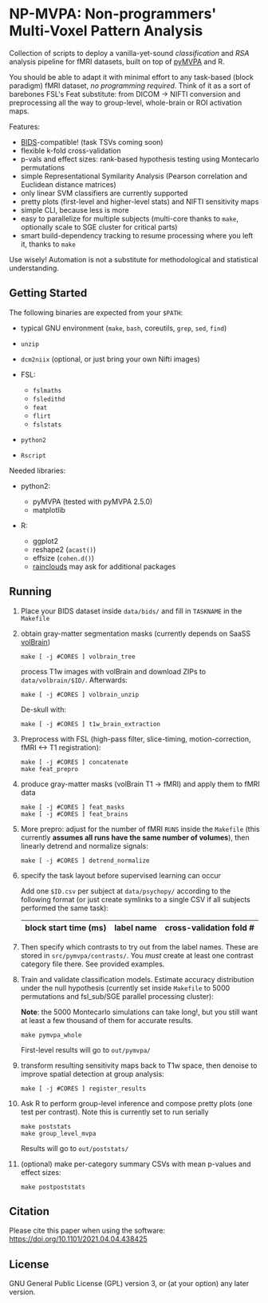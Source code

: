 # NP-MVPA: Non-programmers' Multi-Voxel Pattern Analysis

Collection of scripts to deploy a vanilla-yet-sound _classification_
and _RSA_ analysis pipeline for fMRI datasets, built on top of
[pyMVPA](http://www.pymvpa.org/) and R.

You should be able to adapt it with
minimal effort to any task-based (block paradigm) fMRI dataset, _no programming required_.
Think of it as a sort of barebones FSL's Feat substitute: from DICOM ->
NIFTI conversion and preprocessing all the way to group-level,
whole-brain or ROI activation maps.

Features:

 - [BIDS](https://bids.neuroimaging.io/)-compatible! (task TSVs coming soon)
 - flexible k-fold cross-validation
 - p-vals and effect sizes: rank-based hypothesis testing using Montecarlo permutations
 - simple Representational Symilarity Analysis (Pearson correlation and Euclidean distance matrices)
 - only linear SVM classifiers are currently supported
 - pretty plots (first-level and higher-level stats) and NIFTI sensitivity maps
 - simple CLI, because less is more
 - easy to parallelize for multiple subjects (multi-core thanks to `make`, optionally scale to SGE cluster for critical parts)
 - smart build-dependency tracking to resume processing where you left it, thanks to `make`

Use wisely! Automation is not a substitute for methodological and
statistical understanding.

## Getting Started

The following binaries are expected from your `$PATH`:

- typical GNU environment (`make`, `bash`, coreutils, `grep`, `sed`, `find`)
- `unzip`
- `dcm2niix` (optional, or just bring your own Nifti images)
- FSL:

   - `fslmaths`
   - `fsledithd`
   - `feat`
   - `flirt`
   - `fslstats`

- `python2`
- `Rscript`

Needed libraries:

- python2:

   - pyMVPA (tested with pyMVPA 2.5.0)
   - matplotlib

- R:

   - ggplot2
   - reshape2 (`acast()`)
   - effsize (`cohen.d()`)
   - [rainclouds](https://github.com/RainCloudPlots/RainCloudPlots)
     may ask for additional packages

## Running

1. Place your BIDS dataset inside `data/bids/` and fill in `TASKNAME`
   in the `Makefile`

2. obtain gray-matter segmentation masks (currently depends on SaaSS
   [volBrain](https://www.volbrain.upv.es/))

   ```
   make [ -j #CORES ] volbrain_tree
   ```

   process T1w images with volBrain and download ZIPs to
   `data/volbrain/$ID/`. Afterwards:

   ```
   make [ -j #CORES ] volbrain_unzip
   ```

   De-skull with:

   ```
   make [ -j #CORES ] t1w_brain_extraction
   ```

3. Preprocess with FSL (high-pass filter, slice-timing,
   motion-correction, fMRI <-> T1 registration):

   ```
   make [ -j #CORES ] concatenate
   make feat_prepro
   ```

4. produce gray-matter masks (volBrain T1 -> fMRI) and apply them to
   fMRI data

   ```
   make [ -j #CORES ] feat_masks
   make [ -j #CORES ] feat_brains
   ```

5. More prepro: adjust for the number of fMRI `RUNS` inside the
   `Makefile` (this currently **assumes all runs have the same number
   of volumes**), then linearly detrend and normalize signals:

   ```
   make [ -j #CORES ] detrend_normalize
   ```

6. specify the task layout before supervised learning can occur

   Add one `$ID.csv` per subject at `data/psychopy/` according to the
   following format (or just create symlinks to a single CSV if all
   subjects performed the same task):

   | block start time (ms) | label name | cross-validation fold # |
   |-|-|-|

7. Then specify which contrasts to try out from the label names. These
   are stored in `src/pymvpa/contrasts/`. You _must_ create at least
   one contrast category file there. See provided examples.

8. Train and validate classification models. Estimate accuracy
   distribution under the null hypothesis (currently set inside `Makefile` to
   5000 permutations and fsl_sub/SGE parallel processing cluster):

   __Note__: the 5000 Montecarlo simulations can take long!, but you still want
   at least a few thousand of them for accurate results.

   ```
   make pymvpa_whole
   ```

    First-level results will go to `out/pymvpa/`

9. transform resulting sensitivity maps back to T1w space, then
    denoise to improve spatial detection at group analysis:

    ```
    make [ -j #CORES ] register_results
    ```

10. Ask R to perform group-level inference and compose pretty plots
    (one test per contrast). Note this is currently set to run serially

    ```
    make poststats
    make group_level_mvpa
    ```

    Results will go to `out/poststats/`

11. (optional) make per-category summary CSVs with mean p-values and
    effect sizes:

    ```
    make postpoststats
    ```

## Citation

Please cite this paper when using the software:
<https://doi.org/10.1101/2021.04.04.438425>

## License

GNU General Public License (GPL) version 3, or (at your option) any
later version.
